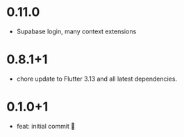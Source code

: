 # 0.11.0
- Supabase login, many context extensions

# 0.8.1+1
- chore update to Flutter 3.13 and all latest dependencies.

# 0.1.0+1

- feat: initial commit 🎉
